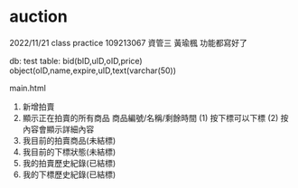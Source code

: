 # auction
2022/11/21 class practice
109213067 資管三 黃瑜楓
功能都寫好了

db: test
table: bid(bID,uID,oID,price)
       object(oID,name,expire,uID,text(varchar(50))

main.html
1. 新增拍賣
2. 顯示正在拍賣的所有商品
    商品編號/名稱/剩餘時間
    (1) 按下標可以下標
    (2) 按內容會顯示詳細內容
3. 我目前的拍賣商品(未結標)
4. 我目前的下標狀態(未結標)
5. 我的拍賣歷史紀錄(已結標)
6. 我的下標歷史紀錄(已結標)